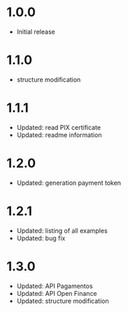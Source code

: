 # 1.0.0

- Initial release

# 1.1.0

- structure modification

# 1.1.1

- Updated: read PIX certificate
- Updated: readme information

# 1.2.0

- Updated: generation payment token

# 1.2.1

- Updated: listing of all examples
- Updated: bug fix

# 1.3.0

- Updated: API Pagamentos
- Updated: API Open Finance
- Updated: structure modification
